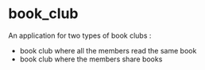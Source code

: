 # book_club

An application for two types of book clubs :

- book club where all the members read the same book
- book club where the members share books




